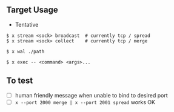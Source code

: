 
## Target Usage

- Tentative

```
$ x stream <sock> broadcast  # currently tcp / spread
$ x stream <sock> collect    # currently tcp / merge

$ x wal ./path

$ x exec -- <command> <args>...
```

## To test

- [ ] human friendly message when unable to bind to desired port
- [ ] `x --port 2000 merge | x --port 2001 spread` works OK
